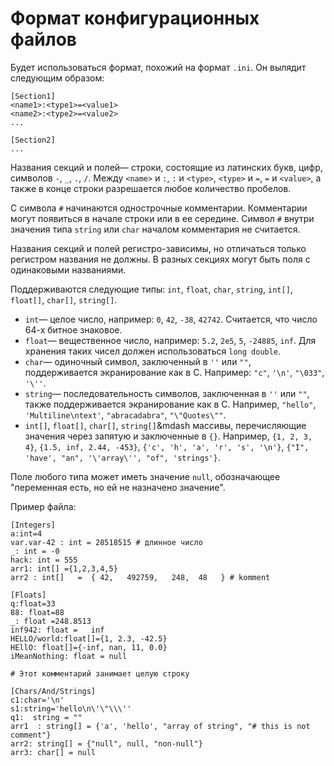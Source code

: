 # Формат конфигурационных файлов

Будет использоваться формат, похожий на формат `.ini`. Он вылядит следующим образом:

~~~~~
[Section1]
<name1>:<type1>=<value1>
<name2>:<type2>=<value2>
...

[Section2]
...
~~~~~

Названия секций и полей&mdash; строки, состоящие из латинских букв, цифр, символов `-`, `_`, `.`, `/`. Между `<name>` и `:`, `:` и `<type>`, `<type>` и `=`, `=` и `<value>`, а также в конце строки разрешается любое количество пробелов.

С символа `#` начинаются однострочные комментарии. Комментарии могут появиться в начале строки или в ее середине. Символ `#` внутри значения типа `string` или `char` началом комментария не считается.

Названия секций и полей регистро-зависимы, но отличаться только регистром названия не должны. В разных секциях могут быть поля с одинаковыми названиями.

Поддерживаются следующие типы: `int`, `float`, `char`, `string`, `int[]`, `float[]`,  `char[]`, `string[]`.

* `int`&mdash; целое число, например: `0`, `42`, `-38`, `42742`. Считается, что число 64-х битное знаковое.
* `float`&mdash; вещественное число, например: `5.2`, `2e5`, `5`, `-24885`, `inf`. Для хранения таких чисел должен использоваться `long double`.
* `char`&mdash; одиночный символ, заключенный в `''` или `""`, поддерживается экранирование как в C. Например: `"c"`, `'\n'`, `"\033"`, `'\''`.
* `string`&mdash; последовательность символов, заключенная в `''` или `""`, также поддерживается экранирование как в C. Например, `"hello"`, `'Multiline\ntext'`, `"abracadabra"`, `"\"Quotes\""`.
* `int[]`, `float[]`, `char[]`, `string[]`&mdash массивы, перечисляющие значения через запятую и заключенные в `{}`. Например, `{1, 2, 3, 4}`, `{1.5, inf, 2.44, -453}`, `{'c', 'h', 'a', 'r', 's', '\n'}`, `{"I", 'have', "an", '\'array\'', "of", 'strings'}`.

Поле любого типа может иметь значение `null`, обозначающее "переменная есть, но ей не назначено значение".

Пример файла:

~~~~~
[Integers]
a:int=4
var.var-42 : int = 28518515 # длинное число
_: int = -0
hack: int = 555
arr1: int[] ={1,2,3,4,5}
arr2 : int[]   =  { 42,   492759,   248,  48   } # komment

[Floats]
q:float=33
88: float=88
_: float =248.8513
inf942: float =   inf
HELLO/world:float[]={1, 2.3, -42.5}
HEllO: float[]={-inf, nan, 11, 0.0}
iMeanNothing: float = null

# Этот комментарий занимает целую строку

[Chars/And/Strings]
c1:char='\n'
s1:string='hello\n\'\"\\\''
q1:  string = ""
arr1  : string[] = {'a', 'hello', "array of string", "# this is not comment"}
arr2: string[] = {"null", null, "non-null"}
arr3: char[] = null
~~~~~
